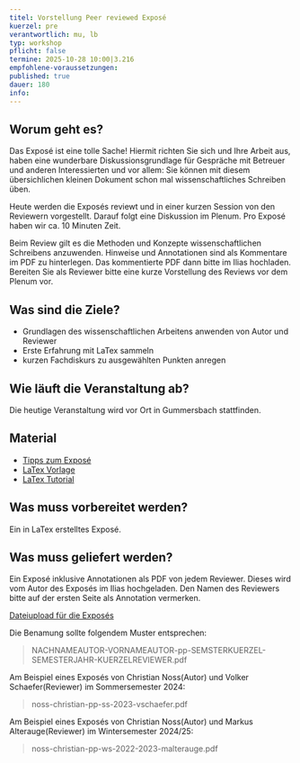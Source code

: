 ```yaml
---
titel: Vorstellung Peer reviewed Exposé
kuerzel: pre
verantwortlich: mu, lb
typ: workshop
pflicht: false
termine: 2025-10-28 10:00|3.216
empfohlene-voraussetzungen: 
published: true
dauer: 180
info:
---
```

## Worum geht es?

Das Exposé ist eine tolle Sache! Hiermit richten Sie sich und Ihre Arbeit aus, haben eine wunderbare Diskussionsgrundlage für Gespräche mit Betreuer und anderen Interessierten und vor allem: Sie können mit diesem übersichlichen kleinen Dokument schon mal wissenschaftliches Schreiben üben.

Heute werden die Exposés reviewt und in einer kurzen Session von den Reviewern vorgestellt. Darauf folgt eine Diskussion im Plenum. Pro Exposé haben wir ca. 10 Minuten Zeit.

Beim Review gilt es die Methoden und Konzepte wissenschaftlichen Schreibens anzuwenden. Hinweise und Annotationen sind als Kommentare im PDF zu hinterlegen. Das kommentierte PDF dann bitte im Ilias hochladen. Bereiten Sie als Reviewer bitte eine kurze Vorstellung des Reviews vor dem Plenum vor.

## Was sind die Ziele?

- Grundlagen des wissenschaftlichen Arbeitens anwenden von Autor und Reviewer
- Erste Erfahrung mit LaTex sammeln
- kurzen Fachdiskurs zu ausgewählten Punkten anregen

## Wie läuft die Veranstaltung ab?

Die heutige Veranstaltung wird vor Ort in Gummersbach stattfinden.

## Material

* [Tipps zum Exposé](/mi-bachelor-praxisprojektseminar/tipps-zum-expose/)
* [LaTex Vorlage](https://ilias.th-koeln.de/goto.php?target=file_1355498_download&client_id=ILIAS_FH_Koeln)
* [LaTex Tutorial](https://www.latex-tutorial.com)

## Was muss vorbereitet werden?

Ein in LaTex erstelltes Exposé.

## Was muss geliefert werden?

Ein Exposé inklusive Annotationen als PDF von jedem Reviewer. Dieses wird vom Autor des Exposés im Ilias hochgeladen. Den Namen des Reviewers bitte auf der ersten Seite als Annotation vermerken.

[Dateiupload für die Exposés](https://ilu.th-koeln.de/goto.php?target=exc_311245&client_id=thkilu)

Die Benamung sollte folgendem Muster entsprechen:

> NACHNAMEAUTOR-VORNAMEAUTOR-pp-SEMSTERKUERZEL-SEMESTERJAHR-KUERZELREVIEWER.pdf

Am Beispiel eines Exposés von Christian Noss(Autor) und Volker Schaefer(Reviewer) im Sommersemester 2024:

> noss-christian-pp-ss-2023-vschaefer.pdf

Am Beispiel eines Exposés von Christian Noss(Autor) und Markus Alterauge(Reviewer) im Wintersemester 2024/25:

> noss-christian-pp-ws-2022-2023-malterauge.pdf
